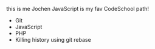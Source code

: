 this is me
Jochen
JavaScript is my fav CodeSchool path!

* Git
* JavaScript
* PHP
* Killing history using git rebase
